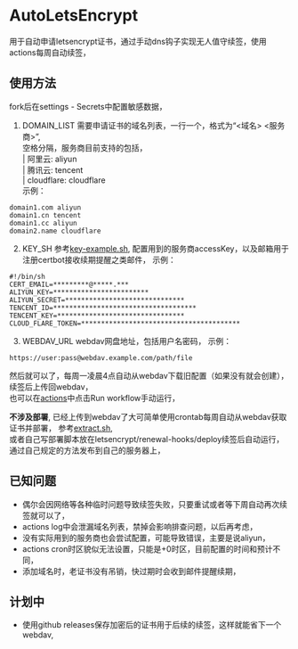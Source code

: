 # AutoLetsEncrypt
用于自动申请letsencrypt证书，通过手动dns钩子实现无人值守续签，使用actions每周自动续签，

## 使用方法
fork后在settings - Secrets中配置敏感数据，
1. DOMAIN_LIST 需要申请证书的域名列表，一行一个，格式为“<域名> <服务商>”,  
   空格分隔，服务商目前支持的包括，  
   | 阿里云: aliyun  
   | 腾讯云: tencent  
   | cloudflare: cloudflare  
   示例：
```
domain1.com aliyun
domain1.cn tencent
domain1.cc aliyun
domain2.name cloudflare
```
2. KEY_SH 参考[key-example.sh](key-example.sh), 配置用到的服务商accessKey，以及邮箱用于注册certbot接收续期提醒之类邮件，
   示例：
```shell
#!/bin/sh
CERT_EMAIL=*********@*****.***
ALIYUN_KEY=************************
ALIYUN_SECRET=******************************
TENCENT_ID=************************************
TENCENT_KEY=********************************
CLOUD_FLARE_TOKEN=****************************************
```
3. WEBDAV_URL webdav网盘地址，包括用户名密码，
   示例：
```
https://user:pass@webdav.example.com/path/file
```

然后就可以了，每周一凌晨4点自动从webdav下载旧配置（如果没有就会创建），续签后上传回webdav，  
也可以在[actions](../../actions/workflows/renew.yml)中点击Run workflow手动运行，

**不涉及部署**, 已经上传到webdav了大可简单使用crontab每周自动从webdav获取证书并部署，
参考[extract.sh](extract.sh),  
或者自己写部署脚本放在letsencrypt/renewal-hooks/deploy续签后自动运行，通过自己规定的方法发布到自己的服务器上，

## 已知问题
* 偶尔会因网络等各种临时问题导致续签失败，只要重试或者等下周自动再次续签就可以了，
* actions log中会泄漏域名列表，禁掉会影响排查问题，以后再考虑，
* 没有实际用到的服务商也会尝试配置，可能导致错误，主要是说aliyun，
* actions cron时区貌似无法设置，只能是+0时区，目前配置的时间和预计不同，
* 添加域名时，老证书没有吊销，快过期时会收到邮件提醒续期，

## 计划中
* 使用github releases保存加密后的证书用于后续的续签，这样就能省下一个webdav,


